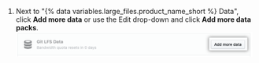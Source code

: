 1. Next to "{% data variables.large_files.product_name_short %} Data", click **Add more data** or use the Edit drop-down and click **Add more data packs**.
  ![Add more data button](/assets/images/help/billing/data-pack-purchase-more.png)
